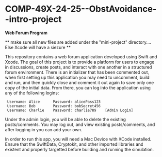 # COMP-49X-24-25--ObstAvoidance--intro-project


**Web Forum Program**

** make sure all new files are added under the "mini-project" directory.... Else Xcode will have a siezure **

This repository contains a web forum application developed using Swift and Xcode. The goal of this project is to provide a platform for users to engage in discussions, create posts, and interact with one another in a structured forum environment. There is an initializer that has been commented out, when first setting up this application you may need to uncomment, build and run, and then quickly close and comment it out again to save only one copy of the initial data. From there, you can log into the application using any of the following logins:

	 Username: Alice      Password: alicePass123
	 Username: Bob        Password: bobSecret456
	 Username: Charlie    Password: charlie789    [Admin Login]

Under the admin login, you will be able to delete the existing posts/comments. You may log out, and view existing posts/comments, and after logging in you can add your own. 

In order to run this app, you will need a Mac Device with XCode installed. Ensure that the SwiftData, Cryptokit, and other imported libraries and existent and properly targetted before building and running the simulation.
